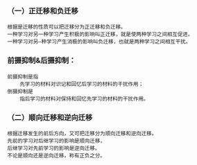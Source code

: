 ### （一）正迁移和负迁移
    根据是迁移的性质可以把迁移分为正迁移和负迁移。
    一种学习对另一种学习产生积极的影响叫正迁移，就是使两种学习之间相互促进。
    一种学习对另—种学习产生消极的影响叫负迁移，也就是两种学习之间相互干扰。

### 前摄抑制&后摄抑制：
    前摄抑制是指
        先学习的材料对识记和回忆后学习的材料的干扰作用；
    倒摄抑制是
        指后学习的材料对保持和回忆先学习的材料的干扰作用。

### （二）顺向迁移和逆向迁移
    根据迁移发生的前后方向，又可把迁移分为顺向迁移和逆向迁移。
    先前的学习对后继学习的影响是顺向迁移，
    后继学习对先前学习的影响是逆向迁移。
    不论是顺向还是逆向迁移，称有正负之分。        











        
